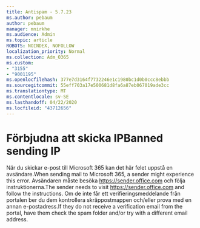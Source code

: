 ```yaml
---
title: Antispam - 5.7.23
ms.author: pebaum
author: pebaum
manager: mnirkhe
ms.audience: Admin
ms.topic: article
ROBOTS: NOINDEX, NOFOLLOW
localization_priority: Normal
ms.collection: Adm_O365
ms.custom:
- "3155"
- "9001195"
ms.openlocfilehash: 377e7d3164f7732246e1c1980bc1d0b0ccc8ebbb
ms.sourcegitcommit: 55eff703a17e500681d8fa6a87eb067019ade3cc
ms.translationtype: MT
ms.contentlocale: sv-SE
ms.lasthandoff: 04/22/2020
ms.locfileid: "43712656"
---
```

# <a name="banned-sending-ip"></a><span data-ttu-id="b593e-102">Förbjudna att skicka IP</span><span class="sxs-lookup"><span data-stu-id="b593e-102">Banned sending IP</span></span>

<span data-ttu-id="b593e-103">När du skickar e-post till Microsoft 365 kan det här felet uppstå en avsändare.</span><span class="sxs-lookup"><span data-stu-id="b593e-103">When sending mail to Microsoft 365, a sender might experience this error.</span></span> <span data-ttu-id="b593e-104">Avsändaren måste besöka https://sender.office.com och följa instruktionerna.</span><span class="sxs-lookup"><span data-stu-id="b593e-104">The sender needs to visit https://sender.office.com and follow the instructions.</span></span>  <span data-ttu-id="b593e-105">Om de inte får ett verifieringsmeddelande från portalen ber du dem kontrollera skräppostmappen och/eller prova med en annan e-postadress.</span><span class="sxs-lookup"><span data-stu-id="b593e-105">If they do not receive a verification email from the portal, have them check the spam folder and/or try with a different email address.</span></span>
